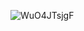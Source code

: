 ![WuO4JTsjgF](https://github.com/MuhammadShakkeer2030/CRM2/assets/121001685/c8ae345e-1cc9-453e-bf55-493fe030f7cc)
